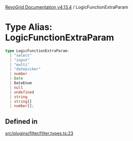 [RevoGrid Documentation v4.13.4](README.md) / LogicFunctionExtraParam

# Type Alias: LogicFunctionExtraParam

```ts
type LogicFunctionExtraParam: 
  | "select"
  | "input"
  | "multi"
  | "datepicker"
  | number
  | Date
  | DateEnum
  | null
  | undefined
  | string
  | string[]
  | number[];
```

## Defined in

[src/plugins/filter/filter.types.ts:23](https://github.com/revolist/revogrid/blob/325e86c31155d90566dec588c08b121b0ae7657a/src/plugins/filter/filter.types.ts#L23)
